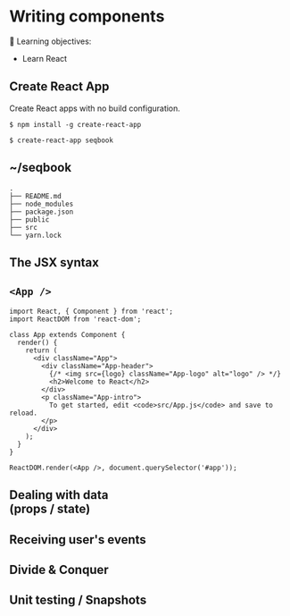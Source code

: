 # Writing components

📌 Learning objectives:

- Learn React


## Create React App

Create React apps with no build configuration.

```
$ npm install -g create-react-app
```

```
$ create-react-app seqbook
```


## ~/seqbook

```
.
├── README.md
├── node_modules
├── package.json
├── public
├── src
└── yarn.lock
```


## The JSX syntax


## `<App />`

``` javascript.player.web
import React, { Component } from 'react';
import ReactDOM from 'react-dom';

class App extends Component {
  render() {
    return (
      <div className="App">
        <div className="App-header">
          {/* <img src={logo} className="App-logo" alt="logo" /> */}
          <h2>Welcome to React</h2>
        </div>
        <p className="App-intro">
          To get started, edit <code>src/App.js</code> and save to reload.
        </p>
      </div>
    );
  }
}

ReactDOM.render(<App />, document.querySelector('#app'));
```


## Dealing with data<br>(props / state)


## Receiving user's events


##  Divide & Conquer


## Unit testing / Snapshots

